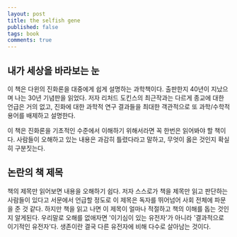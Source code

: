 ```yaml
---
layout: post
title: the selfish gene
published: false
tags: book
comments: true
---
```


## 내가 세상을 바라보는 눈
이 책은 다윈의 진화론을 대중에게 쉽게 설명하는 과학책이다. 출판한지 40년이 지났으며 나는 30년 기념판을 읽었다. 
저자 리처드 도킨스의 최근작과는 다르게 종교에 대한 언급은 거의 없고, 진화에 대한 과학적 연구 결과들을 최대한 객관적으로 또 과학/수학적 용어를 배제하고 설명한다.

이 책은 진화론을 기초적인 수준에서 이해하기 위해서라면 꼭 한번은 읽어봐야 할 책이다. 사람들이 오해하고 있는 내용은 과감히 틀렸다라고 말하고, 무엇이 옳은 것인지 확실히 구분짓는다.

## 논란의 책 제목
책의 제목만 읽어보면 내용을 오해하기 쉽다. 저자 스스로가 책을 제목만 읽고 판단하는 사람들이 있다고 서문에서 언급할 정도로 이 제목은 독자를 뛰어넘어 사회 전체에 파문을 준 것 같다. 하지만 책을 읽고 나면 이 제목이 얼마나 적절하고 책의 이해를 돕는 것인지 알게된다. 우리말로 오해를 없애자면 '이기심이 있는 유전자'가 아니라 '결과적으로 이기적인 유전자'다. 생존이란 결국 다른 유전자에 비해 다수로 살아남는 것이다.

 

